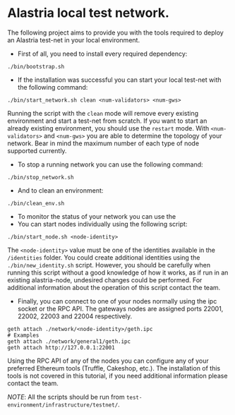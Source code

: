 # Alastria local test network.

The following project aims to provide you with the tools required to
deploy an Alastria test-net in your local environment.

- First of all, you need to install every required dependency:
```
./bin/bootstrap.sh
```
- If the installation was successful you can start your local test-net with the following
command:
```
./bin/start_network.sh clean <num-validators> <num-gws>
```
Running the script with the `clean` mode will remove every existing environment and
start a test-net from scratch. If you want to start an already existing environment,
you should use the `restart` mode. With `<num-validators>` and `<num-gws>` you are
able to determine the topology of your network. Bear in mind the maximum number of
each type of node supported currently.

- To stop a running network you can use the following command:
```
./bin/stop_network.sh
``` 

- And to clean an environment:
```
./bin/clean_env.sh
```

- To monitor the status of your network you can use the 
- You can start nodes individually using the following script:
```
./bin/start_node.sh <node-identity>
```
The `<node-identity>` value must be one of the identities available in the `/identities` folder.
You could create additional identities using the `./bin/new_identity.sh` script. However, you should
be carefully when running this script without a good knowledge of how it works, as if run in an
existing alastria-node, undesired changes could be performed. For additional information about
the operation of this script contact the team.

- Finally, you can connect to one of your nodes normally using the ipc socket or the RPC API. The
gateways nodes are assigned ports 22001, 22002, 22003 and 22004 respectively.
```
geth attach ./network/<node-identity>/geth.ipc
# Examples
geth attach ./network/general1/geth.ipc
geth attach http://127.0.0.1:22001
```
Using the RPC API of any of the nodes you can configure any of your preferred Ethereum tools (Truffle, Cakeshop, etc.).
The installation of this tools is not covered in this tutorial, if you need additional information please contact the team.

*NOTE*: All the scripts should be run from `test-environment/infrastructure/testnet/`.